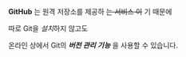 **GitHub** 는 원격 저장소를 제공하 ~~는 서비스 이~~ 기 때문에

따로 Git을 *설치*하지 않고도 

온라인 상에서 Git의 ***버전 관리 기능*** 을 사용할 수 있습니다.
